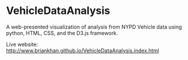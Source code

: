# VehicleDataAnalysis

A web-presented visualization of analysis from NYPD Vehicle data using python, HTML, CSS, and the D3.js framework.

Live website: http://www.briankhan.github.io/VehicleDataAnalysis.index.html
